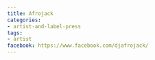 ```yaml
---
title: Afrojack
categories:
- artist-and-label-press
tags:
- artist
facebook: https://www.facebook.com/djafrojack/
---
```


